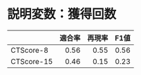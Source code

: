 # 説明変数：獲得回数
| | 適合率 | 再現率 | F1値 |
| :-- | --: | --: | --: |
| CTScore-8 | 0.56 | 0.55 | 0.56 |
| CTScore-15 | 0.46 | 0.15 | 0.23 |

